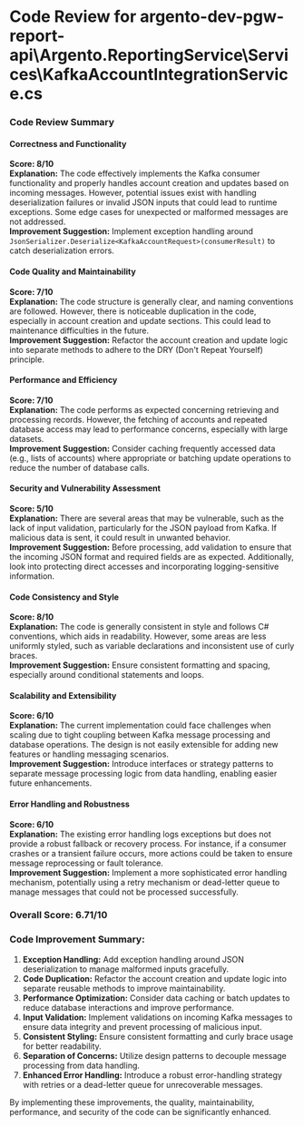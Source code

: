 # Code Review for argento-dev-pgw-report-api\Argento.ReportingService\Services\KafkaAccountIntegrationService.cs

### Code Review Summary

#### Correctness and Functionality
**Score: 8/10**  
**Explanation:** The code effectively implements the Kafka consumer functionality and properly handles account creation and updates based on incoming messages. However, potential issues exist with handling deserialization failures or invalid JSON inputs that could lead to runtime exceptions. Some edge cases for unexpected or malformed messages are not addressed.  
**Improvement Suggestion:** Implement exception handling around `JsonSerializer.Deserialize<KafkaAccountRequest>(consumerResult)` to catch deserialization errors.

#### Code Quality and Maintainability
**Score: 7/10**  
**Explanation:** The code structure is generally clear, and naming conventions are followed. However, there is noticeable duplication in the code, especially in account creation and update sections. This could lead to maintenance difficulties in the future.  
**Improvement Suggestion:** Refactor the account creation and update logic into separate methods to adhere to the DRY (Don't Repeat Yourself) principle.

#### Performance and Efficiency
**Score: 7/10**  
**Explanation:** The code performs as expected concerning retrieving and processing records. However, the fetching of accounts and repeated database access may lead to performance concerns, especially with large datasets.  
**Improvement Suggestion:** Consider caching frequently accessed data (e.g., lists of accounts) where appropriate or batching update operations to reduce the number of database calls.

#### Security and Vulnerability Assessment
**Score: 5/10**  
**Explanation:** There are several areas that may be vulnerable, such as the lack of input validation, particularly for the JSON payload from Kafka. If malicious data is sent, it could result in unwanted behavior.  
**Improvement Suggestion:** Before processing, add validation to ensure that the incoming JSON format and required fields are as expected. Additionally, look into protecting direct accesses and incorporating logging-sensitive information.

#### Code Consistency and Style
**Score: 8/10**  
**Explanation:** The code is generally consistent in style and follows C# conventions, which aids in readability. However, some areas are less uniformly styled, such as variable declarations and inconsistent use of curly braces.  
**Improvement Suggestion:** Ensure consistent formatting and spacing, especially around conditional statements and loops.

#### Scalability and Extensibility
**Score: 6/10**  
**Explanation:** The current implementation could face challenges when scaling due to tight coupling between Kafka message processing and database operations. The design is not easily extensible for adding new features or handling messaging scenarios.  
**Improvement Suggestion:** Introduce interfaces or strategy patterns to separate message processing logic from data handling, enabling easier future enhancements.

#### Error Handling and Robustness
**Score: 6/10**  
**Explanation:** The existing error handling logs exceptions but does not provide a robust fallback or recovery process. For instance, if a consumer crashes or a transient failure occurs, more actions could be taken to ensure message reprocessing or fault tolerance.  
**Improvement Suggestion:** Implement a more sophisticated error handling mechanism, potentially using a retry mechanism or dead-letter queue to manage messages that could not be processed successfully.

### Overall Score: 6.71/10

### Code Improvement Summary:
1. **Exception Handling:** Add exception handling around JSON deserialization to manage malformed inputs gracefully.
2. **Code Duplication:** Refactor the account creation and update logic into separate reusable methods to improve maintainability.
3. **Performance Optimization:** Consider data caching or batch updates to reduce database interactions and improve performance.
4. **Input Validation:** Implement validations on incoming Kafka messages to ensure data integrity and prevent processing of malicious input.
5. **Consistent Styling:** Ensure consistent formatting and curly brace usage for better readability.
6. **Separation of Concerns:** Utilize design patterns to decouple message processing from data handling.
7. **Enhanced Error Handling:** Introduce a robust error-handling strategy with retries or a dead-letter queue for unrecoverable messages. 

By implementing these improvements, the quality, maintainability, performance, and security of the code can be significantly enhanced.